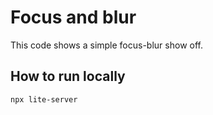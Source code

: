 # Focus and blur
This code shows a simple focus-blur show off.

## How to run locally
```bash
npx lite-server
```